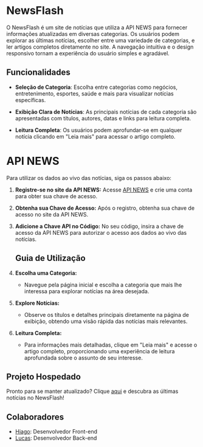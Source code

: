 # NewsFlash

O NewsFlash é um site de notícias que utiliza a API NEWS para fornecer informações atualizadas em diversas categorias. Os usuários podem explorar as últimas notícias, escolher entre uma variedade de categorias, e ler artigos completos diretamente no site. A navegação intuitiva e o design responsivo tornam a experiência do usuário simples e agradável.

## Funcionalidades

- **Seleção de Categoria**: Escolha entre categorias como negócios, entretenimento, esportes, saúde e mais para visualizar notícias específicas.

- **Exibição Clara de Notícias**: As principais notícias de cada categoria são apresentadas com títulos, autores, datas e links para leitura completa.

- **Leitura Completa**: Os usuários podem aprofundar-se em qualquer notícia clicando em "Leia mais" para acessar o artigo completo.

# API NEWS

Para utilizar os dados ao vivo das notícias, siga os passos abaixo:

1. **Registre-se no site da API NEWS:**
   Acesse [API NEWS](https://newsapi.org/) e crie uma conta para obter sua chave de acesso.

2. **Obtenha sua Chave de Acesso:**
   Após o registro, obtenha sua chave de acesso no site da API NEWS.

3. **Adicione a Chave API no Código:**
   No seu código, insira a chave de acesso da API NEWS para autorizar o acesso aos dados ao vivo das notícias.

   ## Guia de Utilização

1. **Escolha uma Categoria:**
   - Navegue pela página inicial e escolha a categoria que mais lhe interessa para explorar notícias na área desejada.

2. **Explore Notícias:**
   - Observe os títulos e detalhes principais diretamente na página de exibição, obtendo uma visão rápida das notícias mais relevantes.

3. **Leitura Completa:**
   - Para informações mais detalhadas, clique em "Leia mais" e acesse o artigo completo, proporcionando uma experiência de leitura aprofundada sobre o assunto de seu interesse.
  
## Projeto Hospedado

Pronto para se manter atualizado? Clique [aqui](https://rs-hiago.github.io/NewsFlash/) e descubra as últimas notícias no NewsFlash!
  
## Colaboradores

- [Hiago](https://github.com/RS-Hiago): Desenvolvedor Front-end
- [Lucas](https://github.com/LucasVasconcelosDev): Desenvolvedor Back-end 
